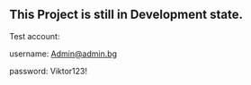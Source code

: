 ## This Project is still in Development state.

Test account:

username: Admin@admin.bg

password: Viktor123!







